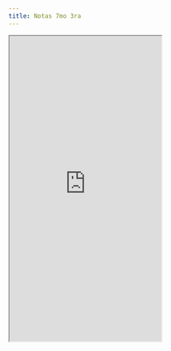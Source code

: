 ```yaml
---
title: Notas 7mo 3ra
---
```


<iframe class="border shadow rounded w-100" style="height: 600px;" src="https://docs.google.com/spreadsheets/d/e/2PACX-1vTKoTrkrXFA0WbQNrFvZVjDVigb3jrRuU5i05KdMDD-FxfV7FYzYLiInNC0OTxbCPV1oXxYVeC_0U7i/pubhtml?widget=true&amp;headers=false&amp;chrome=false"></iframe>
